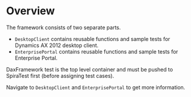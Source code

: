 # Overview

The framework consists of two separate parts.

- `DesktopClient` contains reusable functions and sample tests for Dynamics AX 2012 desktop client.
- `EnterprisePortal` contains reusable functions and sample tests for Enterprise Portal.

DaxFramework test is the top level container and must be pushed to SpiraTest first (before assigning test cases).

Navigate to `DesktopClient` and `EnterprisePortal` to get more information.




